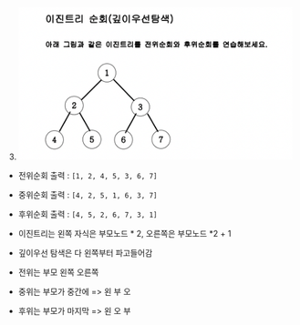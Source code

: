 3. ![img.png](3.png)

* 전위순회 출력 : `[1, 2, 4, 5, 3, 6, 7]` 
* 중위순회 출력 : `[4, 2, 5, 1, 6, 3, 7]` 
* 후위순회 출력 : `[4, 5, 2, 6, 7, 3, 1]`


* 이진트리는 왼쪽 자식은 부모노드 * 2, 오른쪽은 부모노드 *2 + 1

* 깊이우선 탐색은 다 왼쪽부터 파고들어감
* 전위는 부모 왼쪽 오른쪽
* 중위는 부모가 중간에 => 왼 부 오
* 후위는 부모가 마지막 => 왼 오 부

